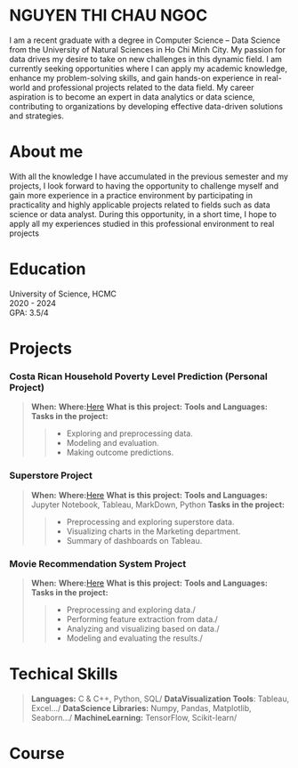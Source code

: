 # NGUYEN THI CHAU NGOC
I am a recent graduate with a degree in Computer Science – Data Science from the University of Natural Sciences in Ho Chi Minh City. My passion for data drives my desire to take on new challenges in this dynamic field. I am currently seeking opportunities where I can apply my academic knowledge, enhance my problem-solving skills, and gain hands-on experience in real-world and professional projects related to the data field.
My career aspiration is to become an expert in data analytics or data science, contributing to organizations by developing effective data-driven solutions and strategies.

# About me
With all the knowledge I have accumulated in the previous semester and my projects, I look forward to having the opportunity to challenge myself and gain more experience in a practice environment by participating in practicality and highly applicable projects related to fields such as data science or data analyst. During this opportunity, in a short time, I hope to apply all my experiences studied in this professional environment to real projects
# Education
University of Science, HCMC \
2020 - 2024\
GPA: 3.5/4

# Projects
### Costa Rican Household Poverty Level Prediction (Personal Project)
> **When:**
> **Where:**[Here](https://www.kaggle.com/code/ngocnguyen2912/costarica-seminar13)
> **What is this project:**
> **Tools and Languages:**
> **Tasks in the project:**
> > - Exploring and preprocessing data.
> > - Modeling and evaluation.
> > - Making outcome predictions.

### Superstore Project
> **When:**
> **Where:**[Here](https://github.com/NgocNguyen2912/DVFP_clone)
> **What is this project:**
> **Tools and Languages:**  Jupyter Notebook, Tableau, MarkDown, Python
> **Tasks in the project:**
> > - Preprocessing and exploring superstore data.
> > - Visualizing charts in the Marketing department.
> > - Summary of dashboards on Tableau.
### Movie Recommendation System Project
> **When:**
> **Where:**[Here](https://github.com/nguyenthichaungoc/Recommender_System_Project)
> **What is this project:**
> **Tools and Languages:**
> **Tasks in the project:**
> > - Preprocessing and exploring data./
> > - Performing feature extraction from data./
> > - Analyzing and visualizing based on data./
> > - Modeling and evaluating the results./
# Techical Skills
> **Languages:** C & C++, Python, SQL/
> **DataVisualization Tools**: Tableau, Excel.../
> **DataScience Libraries:** Numpy, Pandas, Matplotlib, Seaborn.../
> **MachineLearning:** TensorFlow, Scikit-learn/

# Course



